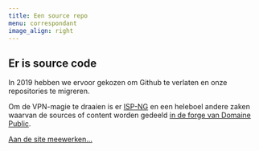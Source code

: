 ```yaml
---
title: Een source repo
menu: correspondant
image_align: right
---
```


## Er is **source code**

In 2019 hebben we ervoor gekozen om Github te verlaten en onze repositories te migreren.

Om de VPN-magie te draaien is er [ISP-NG](https://git.domainepublic.net/Neutrinet/ISP-ng) en een heleboel andere zaken waarvan de sources of content worden gedeeld [in de forge van Domaine Public](https://git.domainepublic.net/Neutrinet/).

[Aan de site meewerken…](https://git.domainepublic.net/Neutrinet/site-neutrinet-beta?classes=btn,btn-primary,btn-lg)
